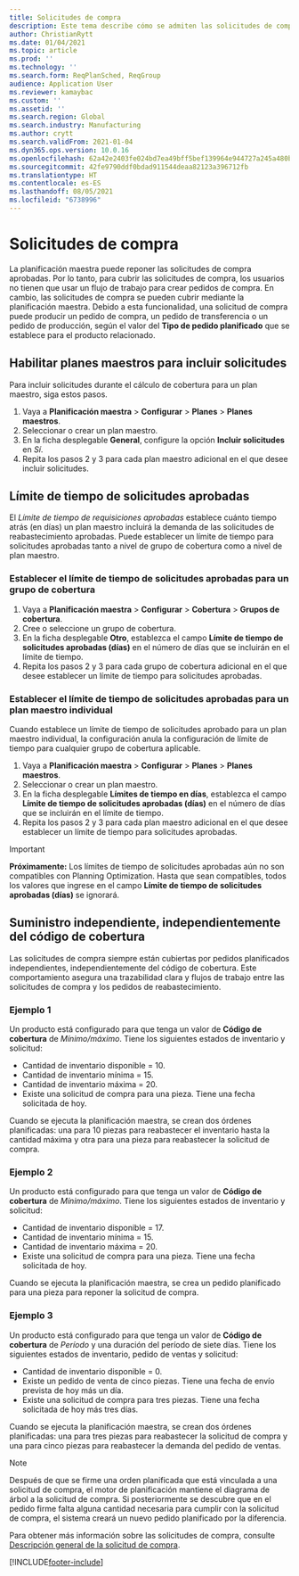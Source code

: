 ```yaml
---
title: Solicitudes de compra
description: Este tema describe cómo se admiten las solicitudes de compra en Planning Optimization.
author: ChristianRytt
ms.date: 01/04/2021
ms.topic: article
ms.prod: ''
ms.technology: ''
ms.search.form: ReqPlanSched, ReqGroup
audience: Application User
ms.reviewer: kamaybac
ms.custom: ''
ms.assetid: ''
ms.search.region: Global
ms.search.industry: Manufacturing
ms.author: crytt
ms.search.validFrom: 2021-01-04
ms.dyn365.ops.version: 10.0.16
ms.openlocfilehash: 62a42e2403fe024bd7ea49bff5bef139964e944727a245a480bc240c112154cf
ms.sourcegitcommit: 42fe9790ddf0bdad911544deaa82123a396712fb
ms.translationtype: HT
ms.contentlocale: es-ES
ms.lasthandoff: 08/05/2021
ms.locfileid: "6738996"
---
```

# <a name="purchase-requisitions"></a>Solicitudes de compra

La planificación maestra puede reponer las solicitudes de compra aprobadas. Por lo tanto, para cubrir las solicitudes de compra, los usuarios no tienen que usar un flujo de trabajo para crear pedidos de compra. En cambio, las solicitudes de compra se pueden cubrir mediante la planificación maestra. Debido a esta funcionalidad, una solicitud de compra puede producir un pedido de compra, un pedido de transferencia o un pedido de producción, según el valor del **Tipo de pedido planificado** que se establece para el producto relacionado.

## <a name="enable-master-plans-to-include-requisitions"></a>Habilitar planes maestros para incluir solicitudes

Para incluir solicitudes durante el cálculo de cobertura para un plan maestro, siga estos pasos.

1. Vaya a **Planificación maestra** \> **Configurar** \> **Planes** \> **Planes maestros**.
1. Seleccionar o crear un plan maestro.
1. En la ficha desplegable **General**, configure la opción **Incluir solicitudes** en *Sí*.
1. Repita los pasos 2 y 3 para cada plan maestro adicional en el que desee incluir solicitudes.

## <a name="approved-requisitions-time-fence"></a>Límite de tiempo de solicitudes aprobadas

El *Límite de tiempo de requisiciones aprobadas* establece cuánto tiempo atrás (en días) un plan maestro incluirá la demanda de las solicitudes de reabastecimiento aprobadas. Puede establecer un límite de tiempo para solicitudes aprobadas tanto a nivel de grupo de cobertura como a nivel de plan maestro.

### <a name="set-the-approved-requisitions-time-fence-for-a-coverage-group"></a>Establecer el límite de tiempo de solicitudes aprobadas para un grupo de cobertura

1. Vaya a **Planificación maestra** \> **Configurar** \> **Cobertura** \> **Grupos de cobertura**.
1. Cree o seleccione un grupo de cobertura.
1. En la ficha desplegable **Otro**, establezca el campo **Límite de tiempo de solicitudes aprobadas (días)** en el número de días que se incluirán en el límite de tiempo.
1. Repita los pasos 2 y 3 para cada grupo de cobertura adicional en el que desee establecer un límite de tiempo para solicitudes aprobadas.

### <a name="set-the-approved-requisitions-time-fence-for-individual-master-plans"></a>Establecer el límite de tiempo de solicitudes aprobadas para un plan maestro individual

Cuando establece un límite de tiempo de solicitudes aprobado para un plan maestro individual, la configuración anula la configuración de límite de tiempo para cualquier grupo de cobertura aplicable.

1. Vaya a **Planificación maestra** \> **Configurar** \> **Planes** \> **Planes maestros**.
1. Seleccionar o crear un plan maestro.
1. En la ficha desplegable **Límites de tiempo en días**, establezca el campo **Límite de tiempo de solicitudes aprobadas (días)** en el número de días que se incluirán en el límite de tiempo.
1. Repita los pasos 2 y 3 para cada plan maestro adicional en el que desee establecer un límite de tiempo para solicitudes aprobadas.

> [!IMPORTANT]
> **Próximamente:** Los límites de tiempo de solicitudes aprobadas aún no son compatibles con Planning Optimization. Hasta que sean compatibles, todos los valores que ingrese en el campo **Límite de tiempo de solicitudes aprobadas (días)** se ignorará.

## <a name="independent-supply-regardless-of-coverage-code"></a>Suministro independiente, independientemente del código de cobertura

Las solicitudes de compra siempre están cubiertas por pedidos planificados independientes, independientemente del código de cobertura. Este comportamiento asegura una trazabilidad clara y flujos de trabajo entre las solicitudes de compra y los pedidos de reabastecimiento.

### <a name="example-1"></a>Ejemplo 1

Un producto está configurado para que tenga un valor de **Código de cobertura** de *Mínimo/máximo*. Tiene los siguientes estados de inventario y solicitud:

- Cantidad de inventario disponible = 10.
- Cantidad de inventario mínima = 15.
- Cantidad de inventario máxima = 20.
- Existe una solicitud de compra para una pieza. Tiene una fecha solicitada de hoy.

Cuando se ejecuta la planificación maestra, se crean dos órdenes planificadas: una para 10 piezas para reabastecer el inventario hasta la cantidad máxima y otra para una pieza para reabastecer la solicitud de compra.

### <a name="example-2"></a>Ejemplo 2

Un producto está configurado para que tenga un valor de **Código de cobertura** de *Mínimo/máximo*. Tiene los siguientes estados de inventario y solicitud:

- Cantidad de inventario disponible = 17.
- Cantidad de inventario mínima = 15.
- Cantidad de inventario máxima = 20.
- Existe una solicitud de compra para una pieza. Tiene una fecha solicitada de hoy.

Cuando se ejecuta la planificación maestra, se crea un pedido planificado para una pieza para reponer la solicitud de compra.

### <a name="example-3"></a>Ejemplo 3

Un producto está configurado para que tenga un valor de **Código de cobertura** de *Período* y una duración del período de siete días. Tiene los siguientes estados de inventario, pedido de ventas y solicitud:

- Cantidad de inventario disponible = 0.
- Existe un pedido de venta de cinco piezas. Tiene una fecha de envío prevista de hoy más un día.
- Existe una solicitud de compra para tres piezas. Tiene una fecha solicitada de hoy más tres días.

Cuando se ejecuta la planificación maestra, se crean dos órdenes planificadas: una para tres piezas para reabastecer la solicitud de compra y una para cinco piezas para reabastecer la demanda del pedido de ventas.

> [!NOTE]
> Después de que se firme una orden planificada que está vinculada a una solicitud de compra, el motor de planificación mantiene el diagrama de árbol a la solicitud de compra. Si posteriormente se descubre que en el pedido firme falta alguna cantidad necesaria para cumplir con la solicitud de compra, el sistema creará un nuevo pedido planificado por la diferencia.

Para obtener más información sobre las solicitudes de compra, consulte [Descripción general de la solicitud de compra](../../procurement/purchase-requisitions-overview.md).


[!INCLUDE[footer-include](../../../includes/footer-banner.md)]